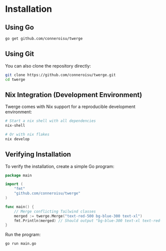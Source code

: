 # Installation

## Using Go

```bash
go get github.com/conneroisu/twerge
```

## Using Git

You can also clone the repository directly:

```bash
git clone https://github.com/conneroisu/twerge.git
cd twerge
```

## Nix Integration (Development Environment)

Twerge comes with Nix support for a reproducible development environment:

```bash
# Start a nix shell with all dependencies
nix-shell

# Or with nix flakes
nix develop
```

## Verifying Installation

To verify the installation, create a simple Go program:

```go
package main

import (
    "fmt"
    "github.com/conneroisu/twerge"
)

func main() {
    // Merge conflicting Tailwind classes
    merged := twerge.Merge("text-red-500 bg-blue-300 text-xl")
    fmt.Println(merged) // Should output "bg-blue-300 text-xl text-red-500" or similar order
}
```

Run the program:

```bash
go run main.go
```

